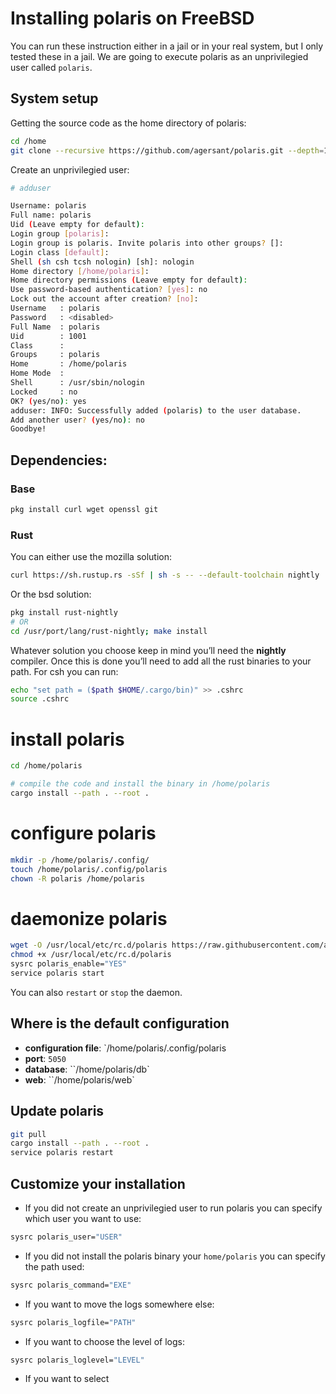 # Installing polaris on FreeBSD
You can run these instruction either in a jail or in your real system, but I only tested these in a jail.
We are going to execute polaris as an unprivilegied user called `polaris`.

## System setup
Getting the source code as the home directory of polaris:
```bash
cd /home
git clone --recursive https://github.com/agersant/polaris.git --depth=1
```

Create an unprivilegied user:
```bash
# adduser

Username: polaris
Full name: polaris
Uid (Leave empty for default):
Login group [polaris]:
Login group is polaris. Invite polaris into other groups? []:
Login class [default]:
Shell (sh csh tcsh nologin) [sh]: nologin
Home directory [/home/polaris]:
Home directory permissions (Leave empty for default):
Use password-based authentication? [yes]: no
Lock out the account after creation? [no]:
Username   : polaris
Password   : <disabled>
Full Name  : polaris
Uid        : 1001
Class      :
Groups     : polaris
Home       : /home/polaris
Home Mode  :
Shell      : /usr/sbin/nologin
Locked     : no
OK? (yes/no): yes
adduser: INFO: Successfully added (polaris) to the user database.
Add another user? (yes/no): no
Goodbye!
```

## Dependencies:
### Base

```bash
pkg install curl wget openssl git
```

### Rust
You can either use the mozilla solution:
```bash
curl https://sh.rustup.rs -sSf | sh -s -- --default-toolchain nightly
```
Or the bsd solution:
```bash
pkg install rust-nightly
# OR
cd /usr/port/lang/rust-nightly; make install
```
Whatever solution you choose keep in mind you’ll need the **nightly** compiler.
Once this is done you’ll need to add all the rust binaries to your path. For
csh you can run:
```bash
echo "set path = ($path $HOME/.cargo/bin)" >> .cshrc
source .cshrc
```

# install polaris
```bash
cd /home/polaris

# compile the code and install the binary in /home/polaris
cargo install --path . --root .
```

# configure polaris
```bash
mkdir -p /home/polaris/.config/
touch /home/polaris/.config/polaris
chown -R polaris /home/polaris
```

# daemonize polaris
```bash
wget -O /usr/local/etc/rc.d/polaris https://raw.githubusercontent.com/agersant/polaris/master/doc/freebsd/polaris.rc
chmod +x /usr/local/etc/rc.d/polaris
sysrc polaris_enable="YES"
service polaris start
```
You can also `restart` or `stop` the daemon.

## Where is the default configuration
- **configuration file**: `/home/polaris/.config/polaris
- **port**: `5050`
- **database**: ``/home/polaris/db`
- **web**: ``/home/polaris/web`

## Update polaris
```bash
git pull
cargo install --path . --root .
service polaris restart
```

## Customize your installation

- If you did not create an unprivilegied user to run polaris you can specify
which user you want to use:
```bash
sysrc polaris_user="USER"
```

- If you did not install the polaris binary your `home/polaris` you can
specify the path used:
```bash
sysrc polaris_command="EXE"
```

- If you want to move the logs somewhere else:
```bash
sysrc polaris_logfile="PATH"
```

- If you want to choose the level of logs:
```bash
sysrc polaris_loglevel="LEVEL"
```

- If you want to select
